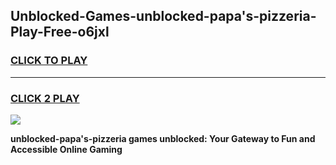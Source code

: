 
## Unblocked-Games-unblocked-papa's-pizzeria-Play-Free-o6jxl
<h3>
<a href="https://premium76.site?title=unblocked-papa's-pizzeria&ref=23A">CLICK TO PLAY</a></h3>
<hr>

<h3>
<a href="https://premium76.site?title=unblocked-papa's-pizzeria&ref=23A">CLICK 2 PLAY</a>
  
</h3>

<a href="https://premium76.site?title=unblocked-papa's-pizzeria&ref=23A"><img src="https://clearcache.store/games.png"></a>


**unblocked-papa's-pizzeria games unblocked: Your Gateway to Fun and Accessible Online Gaming**
